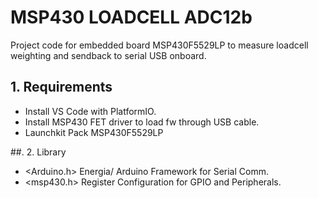 # MSP430 LOADCELL ADC12b
Project code for embedded board MSP430F5529LP to measure loadcell weighting and sendback to serial USB onboard.

## 1. Requirements
- Install VS Code with PlatformIO.
- Install MSP430 FET driver to load fw through USB cable.
- Launchkit Pack MSP430F5529LP

##. 2. Library
- <Arduino.h>  Energia/ Arduino Framework for Serial Comm.
- <msp430.h>   Register Configuration for GPIO and Peripherals.
